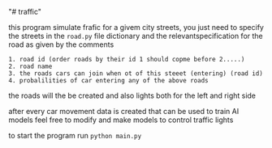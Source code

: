 "# traffic" 

this program simulate frafic for a givem city streets, you just need to specify the
streets in the `road.py` file dictionary and the relevantspecification for the road as given
by the comments

    1. road id (order roads by their id 1 should copme before 2.....)
    2. road name
    3. the roads cars can join when ot of this steeet (entering) (road id)
    4. probalilities of car entering any of the above roads
    
    
    
    
    
the roads will the be created and also lights both for the left and right side

after every car movement data is created that can be used to train AI models feel free to modify and make models to 
control traffic lights
  
  
to start the program run `python main.py`
    
